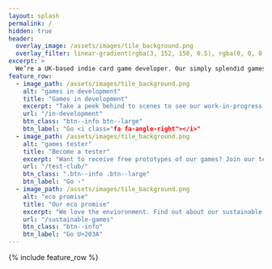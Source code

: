 ```yaml
---
layout: splash
permalink: /
hidden: true
header:
  overlay_image: /assets/images/tile_background.png
  overlay_filter: linear-gradient(rgba(3, 152, 158, 0.5), rgba(0, 0, 0, 0.5))
excerpt: >
  We’re a UK-based indie card game developer. Our simply splendid games are good for the brain, good for the soul, and great for the planet.
feature_row:
  - image_path: /assets/images/tile_background.png
    alt: "games in development"
    title: "Games in development"
    excerpt: "Take a peek behind to scenes to see our work-in-progress games."
    url: "/in-development"
    btn_class: "btn--info btn--large"
    btn_label: "Go <i class="fa fa-angle-right"></i>"
  - image_path: /assets/images/tile_background.png
    alt: "games tester"
    title: "Become a tester"
    excerpt: "Want to receive free prototypes of our games? Join our test club."
    url: "/test-club/"
    btn_class: ".btn--info .btn--large"
    btn_label: "Go ›"
  - image_path: /assets/images/tile_background.png
    alt: "eco promise"
    title: "Our eco promise"
    excerpt: "We love the envioronment. Find out about our sustainable processes."
    url: "/sustainable-games"
    btn_class: "btn--info"
    btn_label: "Go U+203A"      
---
```


{% include feature_row %}
